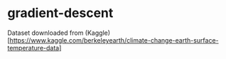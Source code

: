 # gradient-descent

Dataset downloaded from (Kaggle)[https://www.kaggle.com/berkeleyearth/climate-change-earth-surface-temperature-data]

